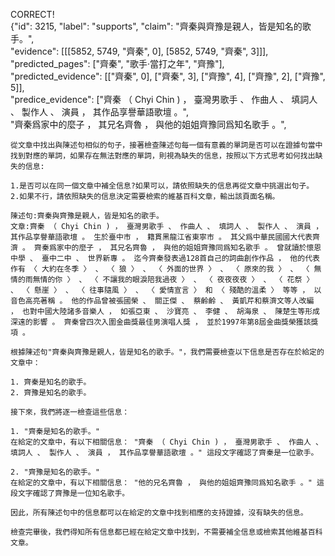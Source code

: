 
CORRECT!<br>
{"id": 3215, "label": "supports", "claim": "齊秦與齊豫是親人，皆是知名的歌手。",<br> 
"evidence": [[[5852, 5749, "齊秦", 0], [5852, 5749, "齊秦", 3]]], <br>
"predicted_pages": ["齊秦", "歌手·當打之年", "齊豫"], <br>
"predicted_evidence": [["齊秦", 0], ["齊秦", 3], ["齊豫", 4], ["齊豫", 2], ["齊豫", 5]], <br>
"predice_evidence": ["齊秦 （ Chyi Chin ) ， 臺灣男歌手 、 作曲人 、 填詞人 、 製作人 、 演員 ， 其作品享譽華語歌壇 。", <br>
"齊秦爲家中的麼子 ， 其兄名齊魯 ， 與他的姐姐齊豫同爲知名歌手 。", <br>
```
從文章中找出與陳述句相似的句子，接著檢查陳述句每一個有意義的單詞是否可以在證據句當中找到對應的單詞，如果存在無法對應的單詞，則視為缺失的信息，按照以下方式思考如何找出缺失的信息:

1.是否可以在同一個文章中補全信息?如果可以，請依照缺失的信息再從文章中挑選出句子。
2.如果不行，請依照缺失的信息決定需要檢索的維基百科文章，輸出該頁面名稱。

陳述句:齊秦與齊豫是親人，皆是知名的歌手。
文章:齊秦 （ Chyi Chin ) ， 臺灣男歌手 、 作曲人 、 填詞人 、 製作人 、 演員 ， 其作品享譽華語歌壇 。 生於臺中市 ， 籍貫黑龍江省東寧市 。 其父爲中華民國國大代表齊濟 。 齊秦爲家中的麼子 ， 其兄名齊魯 ， 與他的姐姐齊豫同爲知名歌手 。 曾就讀於懷恩中學 、 臺中二中 、 世界新專 。 迄今齊秦發表過128首自己的詞曲創作作品 ， 他的代表作有 〈 大約在冬季 〉 、 〈 狼 〉 、 〈 外面的世界 〉 、 〈 原來的我 〉 、 〈 無情的雨無情的你 〉 、 〈 不讓我的眼淚陪我過夜 〉 、 〈 夜夜夜夜 〉 、 〈 花祭 〉 、 〈 懸崖 〉 、 〈 往事隨風 〉 、 〈 愛情宣言 〉 和 〈 殘酷的溫柔 〉 等等 ， 以音色高亮著稱 。 他的作品曾被張國榮 、 關正傑 、 蔡齡齡 、 黃凱芹和蔡濟文等人改編 ， 也對中國大陸諸多音樂人 ， 如張亞東 、 沙寶亮 、 李健 、 胡海泉 、 陳楚生等形成深遠的影響 。 齊秦曾四次入圍金曲獎最佳男演唱人獎 ， 並於1997年第8屆金曲獎榮獲該獎項 。

根據陳述句"齊秦與齊豫是親人，皆是知名的歌手。"，我們需要檢查以下信息是否存在於給定的文章中：

1. 齊秦是知名的歌手。
2. 齊豫是知名的歌手。

接下來，我們將逐一檢查這些信息：

1. "齊秦是知名的歌手。"
在給定的文章中，有以下相關信息： "齊秦 （ Chyi Chin ) ， 臺灣男歌手 、 作曲人 、 填詞人 、 製作人 、 演員 ， 其作品享譽華語歌壇 。" 這段文字確認了齊秦是一位歌手。

2. "齊豫是知名的歌手。"
在給定的文章中，有以下相關信息： "他的兄名齊魯 ， 與他的姐姐齊豫同爲知名歌手 。" 這段文字確認了齊豫是一位知名歌手。

因此，所有陳述句中的信息都可以在給定的文章中找到相應的支持證據，沒有缺失的信息。

檢查完畢後，我們得知所有信息都已經在給定文章中找到，不需要補全信息或檢索其他維基百科文章。

```
